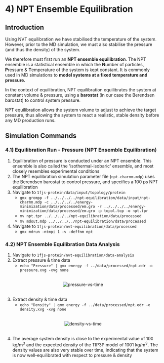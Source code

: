 # 4) NPT Ensemble Equilibration

## Introduction

Using NVT equilibration we have stabilised the temperature of the system. However, prior to the MD simulation, we must also stabilise the pressure (and thus the density) of the system.

We therefore must first run an **NPT ensemble equilibration**. The NPT ensemble is a statistical ensemble in which the **N**umber of particles, **P**ressure & **T**emperature of the system is kept constant. It is commonly used in MD simulations to **model systems at a fixed temperature and pressure.**

In the context of equilibration, NPT equilibration equilibrates the system at constant volume & pressure, using a **barostat** (in our case the Berendsen barostat) to control system pressure.

NPT equilibration allows the system volume to adjust to achieve the target pressure, thus allowing the system to react a realistic, stable density before any MD production runs.

## Simulation Commands

### 4.1) Equilibration Run - Pressure (NPT Ensemble Equilibration)
1. Equilibration of pressure is conducted under an NPT ensemble. This ensemble is also called the 'isothermal-isobaric' ensemble, and most closely resembles experimental conditions
2. The NPT equilibration simulation parameter file (`npt-charmm.mdp`) uses the Berendsen barostat to control pressure, and specifies a 100 ps NPT equilibration
3. Navigate to `1fjs-protein/data/input/topology/protein`
    * `gmx grompp -f ../../../../npt-equilibration/data/input/npt-charmm.mdp -c ../../../../energy-minimization/data/processed/em.gro -r ../../../../energy-minimization/data/processed/em.gro -p topol.top -o npt.tpr`
    * `mv npt.tpr ../../../../npt-equilibration/data/processed`
    * `mv mdout.mdp ../../../../npt-equilibration/data/processed`
4. Navigate to `1fjs-protein/nvt-equilibration/data/processed`
    * `gmx mdrun -ntmpi 1 -v -deffnm npt`

### 4.2) NPT Ensemble Equilibration Data Analysis
1. Navigate to `1fjs-protein/nvt-equilibration/data-analysis`
2. Extract pressure & time data
	* `echo "Pressure" | gmx energy -f ../data/processed/npt.edr -o pressure.xvg -xvg none`

<br>
<div align="center">
  <img src="https://github.com/c-vandenberg/gromacs-tutorials/assets/60201356/e152716f-0775-484d-ad28-2087dbb1887e" alt="pressure-vs-time" width="">
</div>
<br>

3. Extract density & time data
	* `echo "Density" | gmx energy -f ../data/processed/npt.edr -o density.xvg -xvg none`

<br>
<div align="center">
  <img src="https://github.com/c-vandenberg/gromacs-tutorials/assets/60201356/296cd152-e94e-45eb-a63d-f003702d6fcc" alt="density-vs-time" width="">
</div>
<br>

4. The average system density is close to the experimental value of 100 kg/m<sup>3</sup> and the expected density of the TIP3P model of 1001 kg/m<sup>3</sup>. The density values are also very stable over time, indicating that the system is now well-equilibrated with respect to pressure & density
